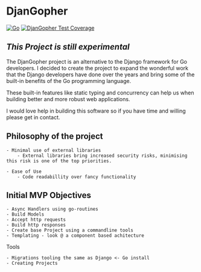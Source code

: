 DjanGopher
==========

[![Go](https://github.com/dowling-john/DjanGopher/actions/workflows/unit-testing.yaml/badge.svg)](https://github.com/dowling-john/DjanGopher/actions/workflows/unit-testing.yaml)
[![DjanGopher Test Coverage](https://github.com/dowling-john/DjanGopher/actions/workflows/testing-coverage.yaml/badge.svg)](https://github.com/dowling-john/DjanGopher/actions/workflows/testing-coverage.yaml)

*This Project is still experimental*
-------

The DjanGopher project is an alternative to the Django framework for Go developers. I decided to create the project to
expand the wonderful work that the Django developers have done over the years and bring some of the built-in benefits of the 
Go programming language.

These built-in features like static typing and concurrency can help us when building better and more robust web applications.

I would love help in building this software so if you have time and willing please get in contact.


Philosophy of the project 
-----
    - Minimal use of external libraries
        - External libraries bring increased security risks, minimising this risk is one of the top priorities.

    - Ease of Use
        - Code readabillity over fancy functionality


Initial MVP Objectives
-----
    - Async Handlers using go-routines
    - Build Models 
    - Accept http requests 
    - Build http responses
    - Create base Project using a commandline tools
    - Templating - look @ a component based achitecture 

Tools

    - Migrations tooling the same as Django <- Go install 
    - Creating Projects 

    